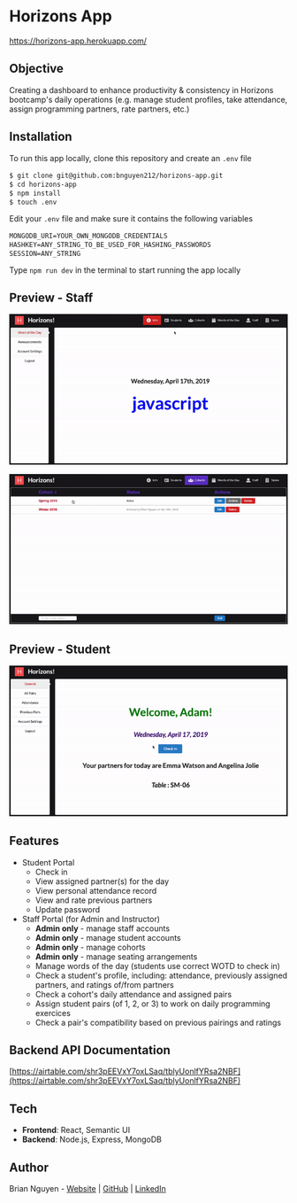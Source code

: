 # Horizons App

https://horizons-app.herokuapp.com/

## Objective
 Creating a dashboard to enhance productivity & consistency in Horizons bootcamp's daily operations (e.g. manage student profiles, take attendance, assign programming partners, rate partners, etc.)

## Installation
To run this app locally, clone this repository and create an `.env` file

```
$ git clone git@github.com:bnguyen212/horizons-app.git
$ cd horizons-app
$ npm install
$ touch .env
```

Edit your `.env` file and make sure it contains the following variables
```
MONGODB_URI=YOUR_OWN_MONGODB_CREDENTIALS
HASHKEY=ANY_STRING_TO_BE_USED_FOR_HASHING_PASSWORDS
SESSION=ANY_STRING
```

Type `npm run dev` in the terminal to start running the app locally

## Preview - Staff
![Staff View - Manage student profiles](screenshots/preview1.gif)

![Staff View - Check attendance & assign partners](screenshots/preview2.gif)

## Preview - Student

![Student View](screenshots/preview3.gif)

## Features
- Student Portal
  - Check in
  - View assigned partner(s) for the day
  - View personal attendance record
  - View and rate previous partners
  - Update password
- Staff Portal (for Admin and Instructor)
  - **Admin only** - manage staff accounts
  - **Admin only** - manage student accounts
  - **Admin only** - manage cohorts
  - **Admin only** - manage seating arrangements
  - Manage words of the day (students use correct WOTD to check in)
  - Check a student's profile, including: attendance, previously assigned partners, and ratings of/from partners
  - Check a cohort's daily attendance and assigned pairs
  - Assign student pairs (of 1, 2, or 3) to work on daily programming exercices
  - Check a pair's compatibility based on previous pairings and ratings


## Backend API Documentation
[https://airtable.com/shr3pEEVxY7oxLSaq/tblyUonlfYRsa2NBF](https://airtable.com/shr3pEEVxY7oxLSaq/tblyUonlfYRsa2NBF)


## Tech
- __Frontend__: React, Semantic UI
- __Backend__: Node.js, Express, MongoDB

## Author
Brian Nguyen - <a href="https://www.briannguyen.dev" target="_blank">Website</a> | <a href="https://github.com/bnguyen212" target="_blank">GitHub</a> | <a href="https://www.linkedin.com/in/brian-trong-nguyen/" target="_blank">LinkedIn</a>